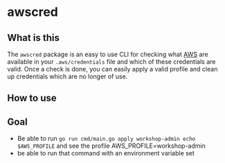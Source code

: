 # awscred

## What is this

The `awscred` package is an easy to use CLI for checking what [AWS](https://aws.amazon.com/) are available in your `.aws/credentials` file and which of these credentials are valid. Once a check is done, you can easily apply a valid profile and clean up credentials which are no longer of use.

## How to use

## Goal
- Be able to run `go run cmd/main.go apply workshop-admin echo $AWS_PROFILE` and see the profile AWS_PROFILE=workshop-admin
- be able to run that command with an environment variable set

